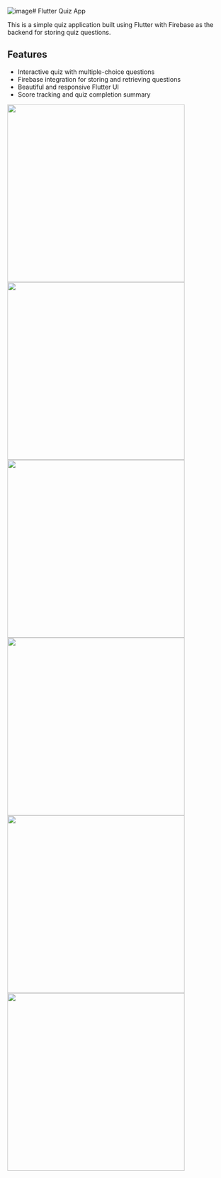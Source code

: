 ![image](https://github.com/user-attachments/assets/f0aab9eb-76c4-4fb4-acea-d26250e76d74)# Flutter Quiz App

This is a simple quiz application built using Flutter with Firebase as the backend for storing quiz questions.

## Features
- Interactive quiz with multiple-choice questions
- Firebase integration for storing and retrieving questions
- Beautiful and responsive Flutter UI
- Score tracking and quiz completion summary

<img src="https://github.com/user-attachments/assets/b642bda1-4e32-4761-a83f-226b91b49991" width="400">
<img src="https://github.com/user-attachments/assets/5953d722-21a4-448e-a652-2d746d2f76ce" width="400">
<img src="https://github.com/user-attachments/assets/ed9b0ec6-ce34-444c-b9da-9b3a646b35f0" width="400">
<img src="https://github.com/user-attachments/assets/7d9a9f0c-7795-4f1e-a5bf-8c3bc10195ed" width="400">
<img src="https://github.com/user-attachments/assets/74d8a862-b91c-4439-b029-70c44cffc87e" width="400">
<img src="https://github.com/user-attachments/assets/08120691-3668-42fc-a9d5-16c88609d0f2" width="400">

